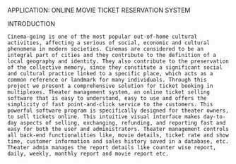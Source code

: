 APPLICATION: ONLINE MOVIE TICKET RESERVATION SYSTEM

INTRODUCTION
	
	Cinema-going is one of the most popular out-of-home cultural activities, affecting a serious of social, economic and cultural phenomena in modern societies. Cinemas are considered to be an integral part of cities and they contribute to the definition of a local geography and identity. They also contribute to the preservation of the collective memory, since they constitute a significant social and cultural practice linked to a specific place, which acts as a common reference or landmark for many individuals. Through this project we present a comprehensive solution for ticket booking in multiplexes. Theater management system, an online ticket selling software that is easy to understand, easy to use and offers the simplicity of fast point-and-click service to the customers. This powerful software program is specifically designed for theater owners, to sell tickets online. This intuitive visual interface makes day-to-day aspects of selling, exchanging, refunding, and reporting fast and easy for both the user and administrators. Theater management controls all back-end functionalities like, movie details, ticket rate and show time, customer information and sales history saved in a database, etc. Theater admin manages the report details like counter wise report, daily, weekly, monthly report and movie report etc.

